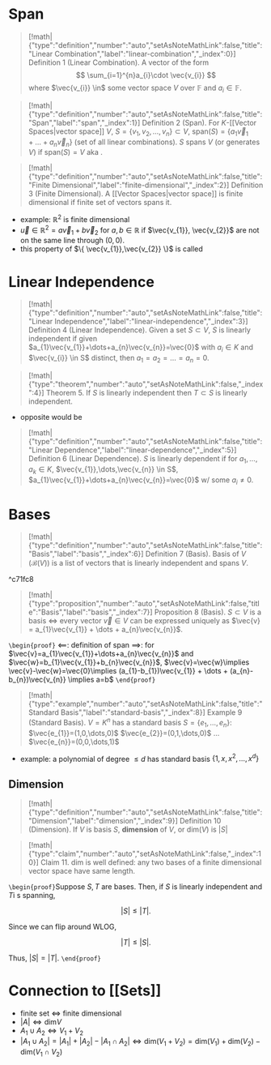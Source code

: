 # Span

> [!math|{"type":"definition","number":"auto","setAsNoteMathLink":false,"title":"Linear Combination","label":"linear-combination","_index":0}] Definition 1 (Linear Combination).
> A vector of the form
> $$
> \sum_{i=1}^{n}a_{i}\cdot \vec{v_{i}}
> $$
> where $\vec{v_{i}} \in$ some vector space $V$ over $\mathbb{F}$ and $a_{i} \in \mathbb{F}$.

> [!math|{"type":"definition","number":"auto","setAsNoteMathLink":false,"title":"Span","label":"span","_index":1}] Definition 2 (Span).
> For $K$-[[Vector Spaces|vector space]] $V$, $S=\{ v_{1},v_{2},\dots,v_{n} \} \subset V$, $\text{span}(S)=\{ a_{1}\vec{v}_{1} + \dots + a_{n}\vec{v}_{n} \}$ (set of all linear combinations). $S$ spans $V$ (or generates $V$) if $\text{span}(S)=V$ aka .

> [!math|{"type":"definition","number":"auto","setAsNoteMathLink":false,"title":"Finite Dimensional","label":"finite-dimensional","_index":2}] Definition 3 (Finite Dimensional).
> A [[Vector Spaces|vector space]] is finite dimensional if finite set of vectors spans it.

- example: $\mathbb{R}^{2}$ is finite dimensional
- $\vec{u} \in \mathbb{R}^{2} =a\vec{v}_{1} + b\vec{v}_{2}$ for $a,b \in \mathbb{R}$ if $\vec{v_{1}}, \vec{v_{2}}$ are not on the same line through $(0,0)$. 
- this property of $\{ \vec{v_{1}},\vec{v_{2}} \}$ is called

# Linear Independence

> [!math|{"type":"definition","number":"auto","setAsNoteMathLink":false,"title":"Linear Independence","label":"linear-independence","_index":3}] Definition 4 (Linear Independence).
> Given a set $S \subset V$, $S$ is linearly independent if given $a_{1}\vec{v_{1}}+\dots+a_{n}\vec{v_{n}}=\vec{0}$ with $a_{i} \in K$ and $\vec{v_{i}} \in S$ distinct, then $a_{1}=a_{2}=\dots=a_{n}=0$. 

> [!math|{"type":"theorem","number":"auto","setAsNoteMathLink":false,"_index":4}] Theorem 5.
> If $S$ is linearly independent then $T \subset S$ is linearly independent.

- opposite would be

> [!math|{"type":"definition","number":"auto","setAsNoteMathLink":false,"title":"Linear Dependence","label":"linear-dependence","_index":5}] Definition 6 (Linear Dependence).
> $S$ is linearly dependent if for $a_{1},\dots, a_{k} \in K$, $\vec{v_{1}},\dots,\vec{v_{n}} \in S$, $a_{1}\vec{v_{1}}+\dots+a_{n}\vec{v_{n}}=\vec{0}$ w/ some $a_{i}\neq 0$.

# Bases

> [!math|{"type":"definition","number":"auto","setAsNoteMathLink":false,"title":"Basis","label":"basis","_index":6}] Definition 7 (Basis).
> Basis of $V$ ($\mathcal{B}(V)$) is a list of vectors that is linearly independent and spans $V$.

^c71fc8

> [!math|{"type":"proposition","number":"auto","setAsNoteMathLink":false,"title":"Basis","label":"basis","_index":7}] Proposition 8 (Basis).
> $S \subset V$ is a basis $\iff$ every vector $\vec{v} \in V$ can be expressed uniquely as $\vec{v} = a_{1}\vec{v_{1}} + \dots + a_{n}\vec{v_{n}}$.

`\begin{proof}`
$\impliedby$: definition of span
$\implies$: for $\vec{v}=a_{1}\vec{v_{1}}+\dots+a_{n}\vec{v_{n}}$ and $\vec{w}=b_{1}\vec{v_{1}}+b_{n}\vec{v_{n}}$,  $\vec{v}=\vec{w}\implies \vec{v}-\vec{w}=\vec{0}\implies (a_{1}-b_{1})\vec{v_{1}} + \dots + (a_{n}-b_{n})\vec{v_{n}} \implies a=b$
`\end{proof}`

> [!math|{"type":"example","number":"auto","setAsNoteMathLink":false,"title":"Standard Basis","label":"standard-basis","_index":8}] Example 9 (Standard Basis).
> $V=K^{n}$ has a standard basis $S=\{ e_{1},\dots,e_{n} \}$:
> $\vec{e_{1}}=(1,0,\dots,0)$
> $\vec{e_{2}}=(0,1,\dots,0)$
> ...
> $\vec{e_{n}}=(0,0,\dots,1)$

- example: a polynomial of degree $\leq d$ has standard basis $\{ 1,x,x^{2},\dots,x^{d} \}$

## Dimension

> [!math|{"type":"definition","number":"auto","setAsNoteMathLink":false,"title":"Dimension","label":"dimension","_index":9}] Definition 10 (Dimension).
> If $V$ is basis $S$, **dimension** of $V$, or $\text{dim}(V)$ is $|S|$

> [!math|{"type":"claim","number":"auto","setAsNoteMathLink":false,"_index":10}] Claim 11.
> $\text{dim}$ is well defined: any two bases of a finite dimensional vector space have same length.

`\begin{proof}`Suppose $S,T$ are bases. Then, if $S$ is linearly independent and $T$i s spanning,

$$
|S|\leq|T|.
$$

Since we can flip around WLOG, 

$$
|T|\leq|S|.
$$

Thus, $|S|=|T|$.
`\end{proof}`

# Connection to [[Sets]]

- finite set $\iff$ finite dimensional
- $|A| \iff \text{dim}V$
- $A_{1} \cup A_{2} \iff V_{1} + V_{2}$
- $|A_{1} \cup A_{2}| = |A_{1}| + |A_{2}| - |A_{1} \cap A_{2}| \iff \text{dim}(V_{1}+V_{2}) = \text{dim}(V_{1}) + \text{dim}(V_{2}) - \text{dim}(V_{1} \cap V_{2})$